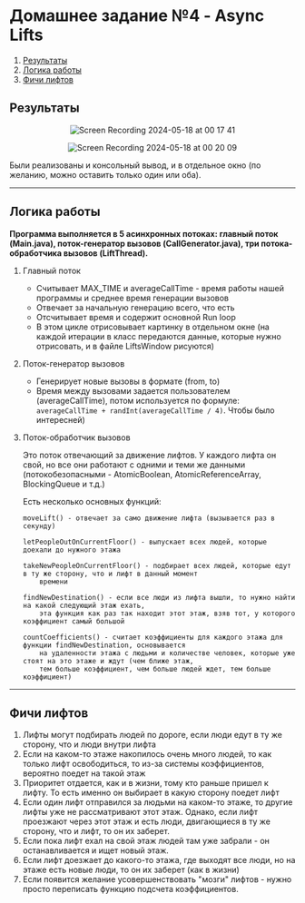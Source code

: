 # Домашнее задание №4 - Async Lifts

1. [Результаты](#Результаты)
2. [Логика работы](#Логика-работы)
3. [Фичи лифтов](#Фичи-лифтов)

## Результаты

<div align="center">
  
![Screen Recording 2024-05-18 at 00 17 41](https://github.com/Kaparya/HSE/assets/124422354/332d0334-0485-443a-95f3-049bb646bf53)

![Screen Recording 2024-05-18 at 00 20 09](https://github.com/Kaparya/HSE/assets/124422354/25d4f495-5c6f-4ea3-a687-23127785c9ab)
</div>


Были реализованы и консольный вывод, и в отдельное окно (по желанию, можно оставить только один или оба).

---

## Логика работы

**Программа выполняется в 5 асинхронных потоках: главный поток (Main.java), поток-генератор вызовов (CallGenerator.java), три потока-обработчика вызовов (LiftThread).**

1. Главный поток

   - Считывает MAX_TIME и averageCallTime - время работы нашей программы и среднее время генерации вызовов
   - Отвечает за начальную генерацию всего, что есть
   - Отсчитывает время и содержит основной Run loop
   - В этом цикле отрисовывает картинку в отдельном окне (на каждой итерации в класс передаются данные,
     которые нужно отрисовать, и в файле LiftsWindow рисуются)

2. Поток-генератор вызовов

   - Генерирует новые вызовы в формате (from, to)
   - Время между вызовами задается пользователем (averageCallTime), потом используется по формуле: ``` averageCallTime + randInt(averageCallTime / 4) ```. Чтобы было интересней)

3. Поток-обработчик вызовов

   Это поток отвечающий за движение лифтов. У каждого лифта он свой, но все они работают с одними и теми же данными (потокобезопасными -
   AtomicBoolean, AtomicReferenceArray, BlockingQueue и т.д.)

   Есть несколько основных функций:

       moveLift() - отвечает за само движение лифта (вызывается раз в секунду)

       letPeopleOutOnCurrentFloor() - выпускает всех людей, которые доехали до нужного этажа

       takeNewPeopleOnCurrentFloor() - подбирает всех людей, которые едут в ту же сторону, что и лифт в данный момент
           времени
   
       findNewDestination() - если все люди из лифта вышли, то нужно найти на какой следующий этаж ехать,
           эта функция как раз так находит этот этаж, взяв тот, у которого коэффициент самый большой

       countCoefficients() - считает коэффициенты для каждого этажа для функции findNewDestination, основывается
           на удаленности этажа с людьми и количестве человек, которые уже стоят на это этаже и ждут (чем ближе этаж,
           тем больше коэффициент, чем больше людей ждет, тем больше коэффициент)

---

## Фичи лифтов

1. Лифты могут подбирать людей по дороге, если люди едут в ту же сторону, что и люди внутри лифта
2. Если на каком-то этаже накопилось очень много людей, то как только лифт освободиться, то из-за системы коэффициентов, вероятно поедет на такой этаж
3. Приоритет отдается, как и в жизни, тому кто раньше пришел к лифту. То есть именно он выбирает в какую сторону поедет лифт
4. Если один лифт отправился за людьми на каком-то этаже, то другие лифты уже не рассматривают этот этаж. Однако, если лифт проезжают через этот этаж и есть люди, двигающиеся в ту же сторону, что и лифт, то он их заберет.
5. Если пока лифт ехал на свой этаж людей там уже забрали - он останавливается и ищет новый этаж.
6. Если лифт доезжает до какого-то этажа, где выходят все люди, но на этаже есть новые люди, то он их заберет (как в жизни)
7. Если появится желание усовершенствовать "мозги" лифтов - нужно просто переписать функцию подсчета коэффициентов.

